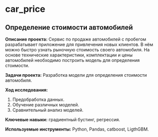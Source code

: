 # car_price

## Определение стоимости автомобилей

**Описание проекта:**  Сервис по продаже автомобилей с пробегом разрабатывает приложение для привлечения новых клиентов. В нём можно быстро узнать рыночную стоимость своего автомобиля. На основе технические характеристики, комплектации и цены автомобилей необходимо построить модель для определения стоимости. 

**Задачи проекта:** Разработка модели для определения стоимости автомобиля.

**Ход исследования:**
 1. Предобработка данных.
 2. Обучение различных моделей.
 3. Сравнительный анализ моделей.

**Ключевые навыки:** градиентный бустинг, регрессия.


**Используемые инструменты:** Python, Pandas, catboost, LigthGBM.


